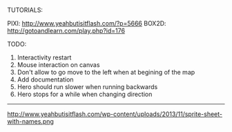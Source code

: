 TUTORIALS:

PIXI:       http://www.yeahbutisitflash.com/?p=5666
BOX2D:      http://gotoandlearn.com/play.php?id=176


TODO:
 1. Interactivity restart
 5. Mouse interaction on canvas
 7. Don't allow to go move to the left when at begining of the map
 8. Add documentation
 10. Hero should run slower when running backwards
 11. Hero stops for a while when changing direction


--------------
http://www.yeahbutisitflash.com/wp-content/uploads/2013/11/sprite-sheet-with-names.png
